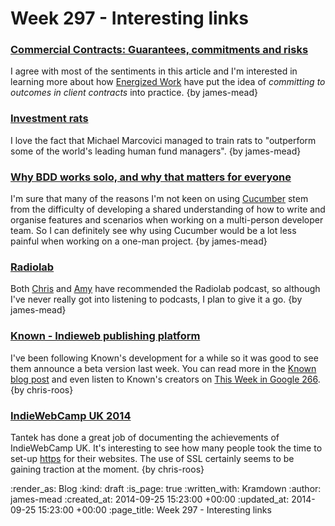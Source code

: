Week 297 - Interesting links
============================

### [Commercial Contracts: Guarantees, commitments and risks](http://www.energizedwork.com/weblog/2014/09/commercial-contracts-guarantees-commitments-risks)

I agree with most of the sentiments in this article and I'm interested in learning more about how [Energized Work](http://www.energizedwork.com/) have put the idea of _committing to outcomes in client contracts_ into practice. {by james-mead}


### [Investment rats](http://www.enlightenmenteconomics.com/blog/index.php/2014/09/investment-rats/)

I love the fact that Michael Marcovici managed to train rats to "outperform some of the world's leading human fund managers". {by james-mead}


### [Why BDD works solo, and why that matters for everyone](http://kickstartacademy.io/blog/2014-08-04-why-bdd-works-solo-and-why-that-matters-for-everyone)

I'm sure that many of the reasons I'm not keen on using [Cucumber](http://cukes.info/) stem from the difficulty of developing a shared understanding of how to write and organise features and scenarios when working on a multi-person developer team. So I can definitely see why using Cucumber would be a lot less painful when working on a one-man project. {by james-mead}


### [Radiolab](http://www.radiolab.org/)

Both [Chris](/chris-roos) and [Amy](https://twitter.com/amyeee) have recommended the Radiolab podcast, so although I've never really got into listening to podcasts, I plan to give it a go. {by james-mead}


### [Known - Indieweb publishing platform](https://gigaom.com/2014/09/11/indieweb-advocates-launch-known-so-bloggers-can-be-social-and-still-control-their-content/)

I've been following Known's development for a while so it was good to see them announce a beta version last week. You can read more in the [Known blog post][] and even listen to Known's creators on [This Week in Google 266][twig-266]. {by chris-roos}

[Known blog post]: (http://stream.withknown.com/2014/announcing-our-first-beta-release---known-06---named-1)
[twig-266]: http://twit.tv/show/this-week-in-google/266


### [IndieWebCamp UK 2014](http://tantek.com/2014/259/b1/indiewebcampuk-hack-day-https-webactions)

Tantek has done a great job of documenting the achievements of IndieWebCamp UK. It's interesting to see how many people took the time to set-up [https][] for their websites. The use of SSL certainly seems to be gaining traction at the moment. {by chris-roos}

[https]: https://indiewebcamp.com/https

:render_as: Blog
:kind: draft
:is_page: true
:written_with: Kramdown
:author: james-mead
:created_at: 2014-09-25 15:23:00 +00:00
:updated_at: 2014-09-25 15:23:00 +00:00
:page_title: Week 297 - Interesting links
